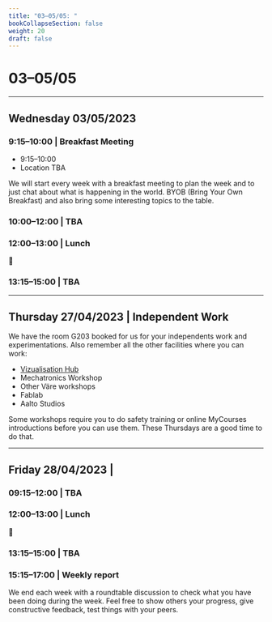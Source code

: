 ```yaml
---
title: "03–05/05: "
bookCollapseSection: false
weight: 20
draft: false
---
```


# 03–05/05

---

## Wednesday 03/05/2023

### 9:15–10:00 | Breakfast Meeting

- 9:15–10:00
- Location TBA

We will start every week with a breakfast meeting to plan the week and to just chat about what is happening in the world. BYOB (Bring Your Own Breakfast) and also bring some interesting topics to the table.

### 10:00–12:00 | TBA


### 12:00–13:00 | Lunch

🍜

### 13:15–15:00 | TBA

---

## Thursday 27/04/2023 | Independent Work

We have the room G203 booked for us for your independents work and experimentations. Also remember all the other facilities where you can work:

- [Vizualisation Hub](https://studios.aalto.fi/visualization-hub/)
- Mechatronics Workshop
- Other Väre workshops
- Fablab
- Aalto Studios

Some workshops require you to do safety training or online MyCourses introductions before you can use them. These Thursdays are a good time to do that.

--- 

## Friday 28/04/2023  | 

### 09:15–12:00 | TBA

### 12:00–13:00 | Lunch

🍜

### 13:15–15:00 | TBA


### 15:15–17:00 | Weekly report

We end each week with a roundtable discussion to check what you have been doing during the week. Feel free to show others your progress, give constructive feedback, test things with your peers.
